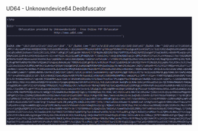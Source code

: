 UD64 - Unknowndevice64 Deobfuscator

![alt text](https://github.com/pwnsauce403/ud64/blob/main/a.png?raw=true)
